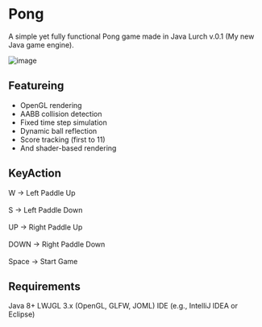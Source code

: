 # Pong
A simple yet fully functional Pong game made in Java Lurch v.0.1 (My new Java game engine).

![image](https://github.com/user-attachments/assets/70258776-7cae-4274-b995-434def64b2d0)

## Featureing
- OpenGL rendering
- AABB collision detection
- Fixed time step simulation
- Dynamic ball reflection
- Score tracking (first to 11)
- And shader-based rendering

## KeyAction

W	     ->    Left Paddle Up
<br><br>
S      ->    Left Paddle Down
<br><br>
UP     ->    Right Paddle Up
<br><br>
DOWN   ->    Right Paddle Down
<br><br>
Space	 ->    Start Game

## Requirements
Java 8+
LWJGL 3.x (OpenGL, GLFW, JOML)
IDE (e.g., IntelliJ IDEA or Eclipse)
